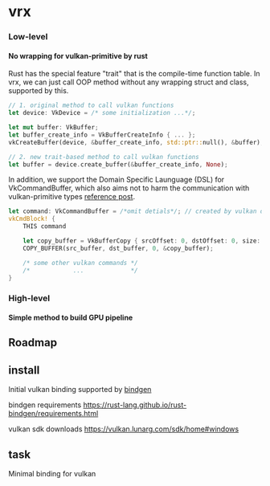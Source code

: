﻿# vrx
### Low-level
#### No wrapping for vulkan-primitive by rust

Rust has the special feature "trait" that is the compile-time function table.
In vrx, we can just call OOP method without any wrapping struct and class, supported by this.
```rust
// 1. original method to call vulkan functions
let device: VkDevice = /* some initialization ...*/;

let mut buffer: VkBuffer;
let buffer_create_info = VkBufferCreateInfo { ... };
vkCreateBuffer(device, &buffer_create_info, std::ptr::null(), &buffer);
```
```rust 
// 2. new trait-based method to call vulkan functions
let buffer = device.create_buffer(&buffer_create_info, None);
```
In addition, we support the Domain Specific Launguage (DSL) for VkCommandBuffer, which also aims not to harm the communication with vulkan-primitive types [reference post](https://blog-an.vercel.app/DSL-vkCommand).

```rust 
let command: VkCommandBuffer = /*omit detials*/; // created by vulkan devices
vkCmdBlock! {
	THIS command

	let copy_buffer = VkBufferCopy { srcOffset: 0, dstOffset: 0, size: buffer_size };
	COPY_BUFFER(src_buffer, dst_buffer, 0, &copy_buffer);

	/* some other vulkan commands */
	/*            ...             */
}
```

### High-level
#### Simple method to build GPU pipeline

## Roadmap

## install
Initial vulkan binding
supported by [bindgen](https://rust-lang.github.io/rust-bindgen/)

bindgen requirements
https://rust-lang.github.io/rust-bindgen/requirements.html

vulkan sdk downloads
https://vulkan.lunarg.com/sdk/home#windows

## task
Minimal binding for vulkan
